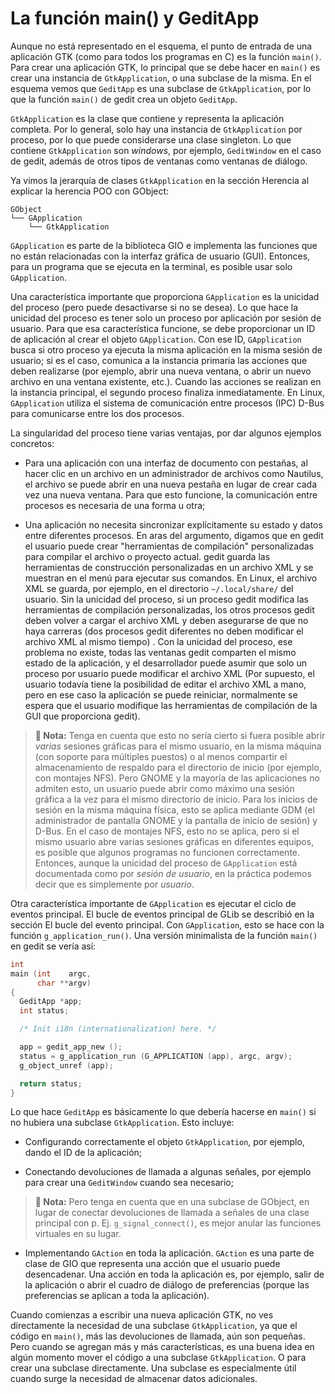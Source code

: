 # La función main() y GeditApp

Aunque no está representado en el esquema, el punto de entrada de una aplicación GTK (como para todos los programas en C) es la función `main()`. Para crear una aplicación GTK, lo principal que se debe hacer en `main()` es crear una instancia de `GtkApplication`, o una subclase de la misma. En el esquema vemos que `GeditApp` es una subclase de `GtkApplication`, por lo que la función `main()` de gedit crea un objeto `GeditApp`.

`GtkApplication` es la clase que contiene y representa la aplicación completa. Por lo general, solo hay una instancia de `GtkApplication` por proceso, por lo que puede considerarse una clase singleton. Lo que contiene `GtkApplication` son *windows*, por ejemplo, `GeditWindow` en el caso de gedit, además de otros tipos de ventanas como ventanas de diálogo.

Ya vimos la jerarquía de clases `GtkApplication` en la sección <span class="ch-oop-gobj-inherit">Herencia</span> al explicar la herencia POO con GObject:

```plaintext
GObject
└── GApplication
    └── GtkApplication
```

`GApplication` es parte de la biblioteca GIO e implementa las funciones que no están relacionadas con la interfaz gráfica de usuario (GUI). Entonces, para un programa que se ejecuta en la terminal, es posible usar solo `GApplication`.

Una característica importante que proporciona `GApplication` es la unicidad del proceso (pero puede desactivarse si no se desea). Lo que hace la unicidad del proceso es tener solo un proceso por aplicación por sesión de usuario. Para que esa característica funcione, se debe proporcionar un ID de aplicación al crear el objeto `GApplication`. Con ese ID, `GApplication` busca si otro proceso ya ejecuta la misma aplicación en la misma sesión de usuario; si es el caso, comunica a la instancia primaria las acciones que deben realizarse (por ejemplo, abrir una nueva ventana, o abrir un nuevo archivo en una ventana existente, etc.). Cuando las acciones se realizan en la instancia principal, el segundo proceso finaliza inmediatamente. En Linux, `GApplication` utiliza el sistema de comunicación entre procesos (IPC) D-Bus para comunicarse entre los dos procesos.

La singularidad del proceso tiene varias ventajas, por dar algunos ejemplos concretos:


* Para una aplicación con una interfaz de documento con pestañas, al hacer clic en un archivo en un administrador de archivos como Nautilus, el archivo se puede abrir en una nueva pestaña en lugar de crear cada vez una nueva ventana. Para que esto funcione, la comunicación entre procesos es necesaria de una forma u otra;

* Una aplicación no necesita sincronizar explícitamente su estado y datos entre diferentes procesos. En aras del argumento, digamos que en gedit el usuario puede crear "herramientas de compilación" personalizadas para compilar el archivo o proyecto actual. gedit guarda las herramientas de construcción personalizadas en un archivo XML y se muestran en el menú para ejecutar sus comandos. En Linux, el archivo XML se guarda, por ejemplo, en el directorio `~/.local/share/` del usuario. Sin la unicidad del proceso, si un proceso gedit modifica las herramientas de compilación personalizadas, los otros procesos gedit deben volver a cargar el archivo XML y deben asegurarse de que no haya carreras (dos procesos gedit diferentes no deben modificar el archivo XML al mismo tiempo) . Con la unicidad del proceso, ese problema no existe, todas las ventanas gedit comparten el mismo estado de la aplicación, y el desarrollador puede asumir que solo un proceso por usuario puede modificar el archivo XML (Por supuesto, el usuario todavía tiene la posibilidad de editar el archivo XML a mano, pero en ese caso la aplicación se puede reiniciar, normalmente se espera que el usuario modifique las herramientas de compilación de la GUI que proporciona gedit).

> **📌 Nota:** Tenga en cuenta que esto no sería cierto si fuera posible abrir *varias* sesiones gráficas para el mismo usuario, en la misma máquina (con soporte para múltiples puestos) o al menos compartir el almacenamiento de respaldo para el directorio de inicio (por ejemplo, con montajes NFS). Pero GNOME y la mayoría de las aplicaciones no admiten esto, un usuario puede abrir como máximo una sesión gráfica a la vez para el mismo directorio de inicio. Para los inicios de sesión en la misma máquina física, esto se aplica mediante GDM (el administrador de pantalla GNOME y la pantalla de inicio de sesión) y D-Bus. En el caso de montajes NFS, esto no se aplica, pero si el mismo usuario abre varias sesiones gráficas en diferentes equipos, es posible que algunos programas no funcionen correctamente. Entonces, aunque la unicidad del proceso de `GApplication` está documentada como por *sesión de usuario*, en la práctica podemos decir que es simplemente por *usuario*.

Otra característica importante de `GApplication` es ejecutar el ciclo de eventos principal. El bucle de eventos principal de GLib se describió en la sección <span class="ch-glib-main-loop">El bucle del evento principal</span>. Con `GApplication`, esto se hace con la función `g_application_run()`. Una versión minimalista de la función `main()` en gedit se vería así:

```c
int
main (int    argc,
      char **argv)
{
  GeditApp *app;
  int status;

  /* Init i18n (internationalization) here. */

  app = gedit_app_new ();
  status = g_application_run (G_APPLICATION (app), argc, argv);
  g_object_unref (app);

  return status;
}
```

Lo que hace `GeditApp` es básicamente lo que debería hacerse en `main()` si no hubiera una subclase `GtkApplication`. Esto incluye:

* Configurando correctamente el objeto `GtkApplication`, por ejemplo, dando el ID de la aplicación;

* Conectando devoluciones de llamada a algunas señales, por ejemplo para crear una `GeditWindow` cuando sea necesario;

> **📌 Nota:** Pero tenga en cuenta que en una subclase de GObject, en lugar de conectar devoluciones de llamada a señales de una clase principal con p. Ej. `g_signal_connect()`, es mejor anular las funciones virtuales en su lugar.

* Implementando `GAction` en toda la aplicación. `GAction` es una parte de clase de GIO que representa una acción que el usuario puede desencadenar. Una acción en toda la aplicación es, por ejemplo, salir de la aplicación o abrir el cuadro de diálogo de preferencias (porque las preferencias se aplican a toda la aplicación).

Cuando comienzas a escribir una nueva aplicación GTK, no ves directamente la necesidad de una subclase `GtkApplication`, ya que el código en `main()`, más las devoluciones de llamada, aún son pequeñas. Pero cuando se agregan más y más características, es una buena idea en algún momento mover el código a una subclase `GtkApplication`. O para crear una subclase directamente. Una subclase es especialmente útil cuando surge la necesidad de almacenar datos adicionales.

<!-- Habilitacion del enumeramiento de referencias -->

<div class="refs-ch"></div>
